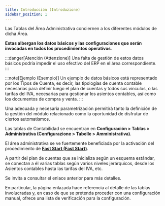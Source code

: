 ```yaml
---
title: Introducción (Introduzione)
sidebar_position: 1
---
```


Las Tablas del Área Administrativa conciernen a los diferentes módulos de dicha Área. 

**Estas albergan los datos básicos y las configuraciones que serán invocadas en todos los procedimientos operativos**. 

:::danger[Atención (Attenzione)]
Una falta de gestión de estos datos básicos podría impedir el uso efectivo del ERP en el área correspondiente.
:::

:::note[Ejemplo (Esempio)]
Un ejemplo de datos básicos está representado por los Tipos de Cuenta, es decir, las tipologías de cuenta contable necesarias para definir luego el plan de cuentas y todos sus vínculos, o las tarifas del IVA, necesarias para gestionar los asientos contables, así como los documentos de compra y venta.
:::

Una adecuada y necesaria parametrización permitirá tanto la definición de la gestión del módulo relacionado como la oportunidad de disfrutar de ciertos automatismos.

Las tablas de Contabilidad se encuentran en **Configuración > Tablas > Administrativa (Configurazione > Tabelle > Amministrativa)**.

El área administrativa se ve fuertemente beneficiada por la activación del procedimiento de [**Fast Start (Fast Start)**](/docs/guide/fast-start).

A partir del plan de cuentas que se inicializa según un esquema estándar, se conectan a él varias tablas según varios niveles jerárquicos, desde los Asientos contables hasta las tarifas del IVA, etc. 

Se invita a consultar el enlace anterior para más detalles.

En particular, la página enlazada hace referencia al detalle de las tablas involucradas y, en caso de que se pretenda proceder con una configuración manual, ofrece una lista de verificación para la configuración.